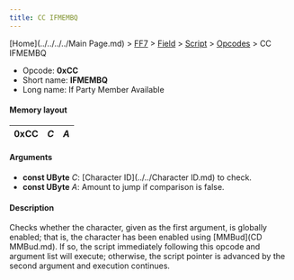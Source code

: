 ```yaml
---
title: CC IFMEMBQ
---
```


[Home](../../../../Main Page.md) > [FF7](../../../../FF7.md) > [Field](../../../Field.md) > [Script](../../Script.md) > [Opcodes](../Opcodes.md) > CC IFMEMBQ

-   Opcode: **0xCC**
-   Short name: **IFMEMBQ**
-   Long name: If Party Member Available

#### Memory layout

| 0xCC | *C* | *A* |
|------|-----|-----|

#### Arguments

-   **const UByte** *C*: [Character ID](../../Character ID.md) to check.
-   **const UByte** *A*: Amount to jump if comparison is false.

#### Description

Checks whether the character, given as the first argument, is globally enabled; that is, the character has been enabled using [MMBud](CD MMBud.md). If so, the script immediately following this opcode and argument list will execute; otherwise, the script pointer is advanced by the second argument and execution continues.
